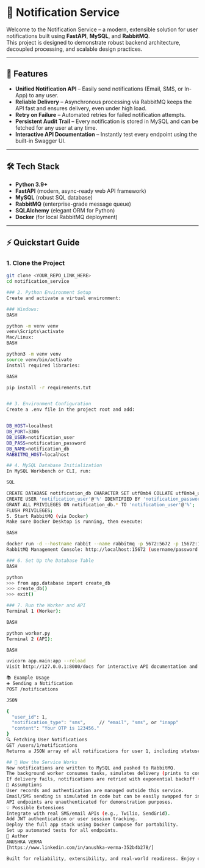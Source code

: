 # 🚀 Notification Service

Welcome to the Notification Service – a modern, extensible solution for user notifications built using **FastAPI**, **MySQL**, and **RabbitMQ**.  
This project is designed to demonstrate robust backend architecture, decoupled processing, and scalable design practices.

---

## 🌟 Features

- **Unified Notification API** – Easily send notifications (Email, SMS, or In-App) to any user.
- **Reliable Delivery** – Asynchronous processing via RabbitMQ keeps the API fast and ensures delivery, even under high load.
- **Retry on Failure** – Automated retries for failed notification attempts.
- **Persistent Audit Trail** – Every notification is stored in MySQL and can be fetched for any user at any time.
- **Interactive API Documentation** – Instantly test every endpoint using the built-in Swagger UI.

---

## 🛠️ Tech Stack

- **Python 3.9+**
- **FastAPI** (modern, async-ready web API framework)
- **MySQL** (robust SQL database)
- **RabbitMQ** (enterprise-grade message queue)
- **SQLAlchemy** (elegant ORM for Python)
- **Docker** (for local RabbitMQ deployment)

---

## ⚡ Quickstart Guide

### 1. Clone the Project

```bash
git clone <YOUR_REPO_LINK_HERE>
cd notification_service

### 2. Python Environment Setup
Create and activate a virtual environment:

### Windows:
BASH

python -m venv venv
venv\Scripts\activate
Mac/Linux:
BASH

python3 -m venv venv
source venv/bin/activate
Install required libraries:

BASH

pip install -r requirements.txt


## 3. Environment Configuration
Create a .env file in the project root and add:


DB_HOST=localhost
DB_PORT=3306
DB_USER=notification_user
DB_PASS=notification_password
DB_NAME=notification_db
RABBITMQ_HOST=localhost

## 4. MySQL Database Initialization
In MySQL Workbench or CLI, run:

SQL

CREATE DATABASE notification_db CHARACTER SET utf8mb4 COLLATE utf8mb4_unicode_ci;
CREATE USER 'notification_user'@'%' IDENTIFIED BY 'notification_password';
GRANT ALL PRIVILEGES ON notification_db.* TO 'notification_user'@'%';
FLUSH PRIVILEGES;
5. Start RabbitMQ (via Docker)
Make sure Docker Desktop is running, then execute:

BASH

docker run -d --hostname rabbit --name rabbitmq -p 5672:5672 -p 15672:15672 rabbitmq:3-management
RabbitMQ Management Console: http://localhost:15672 (username/password: guest/guest)

### 6. Set Up the Database Table
BASH

python
>>> from app.database import create_db
>>> create_db()
>>> exit()

### 7. Run the Worker and API
Terminal 1 (Worker):

BASH

python worker.py
Terminal 2 (API):

BASH

uvicorn app.main:app --reload
Visit http://127.0.0.1:8000/docs for interactive API documentation and testing.

📚 Example Usage
➕ Sending a Notification
POST /notifications

JSON

{
  "user_id": 1,
  "notification_type": "sms",     // "email", "sms", or "inapp"
  "content": "Your OTP is 123456."
}
🔍 Fetching User Notifications
GET /users/1/notifications
Returns a JSON array of all notifications for user 1, including statuses.

## 🔁 How the Service Works
New notifications are written to MySQL and pushed to RabbitMQ.
The background worker consumes tasks, simulates delivery (prints to console), and updates the notification status.
If delivery fails, notifications are retried with exponential backoff (up to 3 attempts).
📝 Assumptions
User records and authentication are managed outside this service.
Email/SMS sending is simulated in code but can be easily swapped for integration with real services (see app/notifier.py).
API endpoints are unauthenticated for demonstration purposes.
💡 Possible Extensions
Integrate with real SMS/email APIs (e.g., Twilio, SendGrid).
Add JWT authentication or user session tracking.
Deploy the full app stack using Docker Compose for portability.
Set up automated tests for all endpoints.
👤 Author
ANUSHKA VERMA
[https://www.linkedin.com/in/anushka-verma-352b4b278/]

Built for reliability, extensibility, and real-world readiness. Enjoy exploring and using this Notification Service! 🎉
